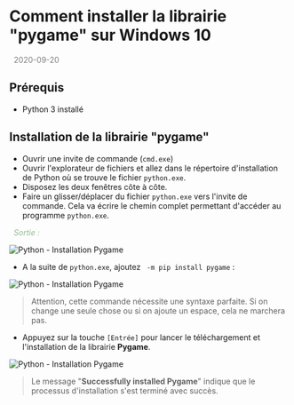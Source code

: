 # Comment installer la librairie "pygame" sur Windows 10

<span style="color:grey;"><i class="far fa-calendar-alt"></i>&nbsp;&nbsp;2020-09-20</span>


## Prérequis

+ Python 3 installé

## Installation de la librairie "pygame"

+ Ouvrir une invite de commande (`cmd.exe`)
+ Ouvrir l'explorateur de fichiers et allez dans le répertoire d'installation de Python où se trouve le fichier `python.exe`.
+ Disposez les deux fenêtres côte à côte.
+ Faire un glisser/déplacer du fichier `python.exe` vers l'invite de commande. Cela va écrire le chemin complet permettant d'accéder au programme `python.exe`.

<span style="color:darkseagreen;"><i class="fas fa-tv"></i>&nbsp;&nbsp;_Sortie :_</span>

![Python - Installation Pygame](../../../img/dev/python/python_install_pygame_01.png)

+ A la suite de `python.exe`, ajoutez ` -m pip install pygame` :

![Python - Installation Pygame](../../../img/dev/python/python_install_pygame_02.png)

> Attention, cette commande nécessite une syntaxe parfaite. Si on change une seule chose ou si on ajoute un espace, cela ne marchera pas.

+ Appuyez sur la touche `[Entrée]` pour lancer le téléchargement et l'installation de la librairie **Pygame**.

![Python - Installation Pygame](../../../img/dev/python/python_install_pygame_03.png)

> Le message "**Successfully installed Pygame**" indique que le processus d'installation s'est terminé avec succès.